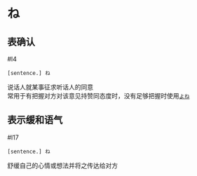 # ね
## 表确认  

 #l4  

```nihongo
[sentence.] ね  
```

说话人就某事征求听话人的同意  
常用于有把握对方对该意见持赞同态度时，没有足够把握时使用[`よね`](よね.md)  

## 表示缓和语气

 #l17  

```nihongo
[sentence.] ね  
```

舒缓自己的心情或想法并将之传达给对方  